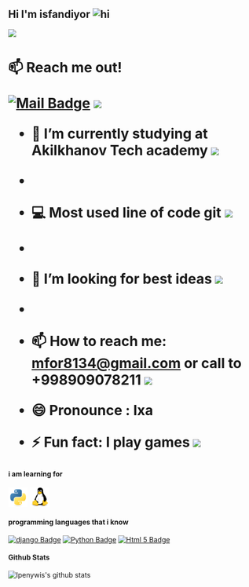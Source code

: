 ## Hi I'm isfandiyor <img src="https://user-images.githubusercontent.com/1303154/88677602-1635ba80-d120-11ea-84d8-d263ba5fc3c0.gif" width="28px" height="28px" alt="hi">
 
<img src="https://camo.githubusercontent.com/cae12fddd9d6982901d82580bdf321d81fb299141098ca1c2d4891870827bf17/68747470733a2f2f6d69726f2e6d656469756d2e636f6d2f6d61782f313336302f302a37513379765349765f7430696f4a2d5a2e676966" widh="206px" height="206">

   <h1 - " Last name Jo'rayev
    - patronymic - Bakhtiyorovich
    - 14 years old
    - birth info : in tashkent which is the capital city of uzbekistan at 16 june in 2008 year "width="70" >
  


:mailbox: Reach me out!

 [![Mail Badge](https://img.shields.io/badge/-isfandiyor-c0392b?style=flat&labelColor=c0392b&logo=gmail&logoColor=white)](mailto:mfor8134@gmail.com)
 <a href="https://t.me/isfandiyor_org"><img src="https://img.shields.io/badge/telegram-%231FA1F1?style=flat&logo=telegram&logoColor=white"/></a>

<!-- TODO: Add last video link -->

- 🔭 I’m currently studying  at  Akilkhanov Tech academy <img src= "https://media.giphy.com/media/LMt9638dO8dftAjtco/giphy.gif" width="55" heigh="55">
- 
- :computer: Most used line of code  git <img src= "https://media.giphy.com/media/kH1DBkPNyZPOk0BxrM/giphy.gif" width="75">
- 
- 🤔 I’m looking for  best ideas <img src= "https://media.giphy.com/media/3U5rmUswe2y5mJ5lim/giphy.gif" width="75">
- 
- 📫 How to reach me: mfor8134@gmail.com or call to +998909078211 <img src="https://media.giphy.com/media/mbW2nvTE0TUc5IgRMm/giphy.gif" width="45">
  
- 😄 Pronounce :  Ixa
- ⚡ Fun fact: I play games <img src="https://media.giphy.com/media/UtEQ8viTEfCdiAOW4Q/giphy.gif" width="80">
#### i am learning for 
 <img src="https://raw.githubusercontent.com/devicons/devicon/master/icons/python/python-original.svg" alt="python" width="40" height="40"/> <img src="https://raw.githubusercontent.com/devicons/devicon/master/icons/linux/linux-original.svg" alt="linux" width="40" height="40"/>
 
 #### programming languages that i know
 

[![django Badge](https://img.shields.io/badge/Django-092E20?style=for-the-badge&logo=django&logoColor=white)](#)
[![Python Badge]( https://img.shields.io/badge/Python-3776AB?style=for-the-badge&logo=python&logoColor=white)](#)
[![Html 5 Badge]( https://img.shields.io/badge/HTML5-E34F26?style=for-the-badge&logo=html5&logoColor=white )](#)
 


 
 

 

 

 
#### Github Stats

![Ipenywis's github stats](https://github-readme-stats.vercel.app/api?username=dedmayyorr&count_private=true&theme=tokyonight&hide=contribs,prs)

</details>


[reactplaylist]: https://www.youtube.com/watch?v=KxXXEL-k47Y&list=PLvXDmnBbOF7RnYiZvDwl2Pzcs2kfi10wd
[vscodetutorial]: https://www.youtube.com/watch?v=Bkie2ai8qeE&t=8s
[htmltutorial]: https://www.youtube.com/watch?v=VK6MXVxOsws&t=27s
[javascripttutorial]: https://www.youtube.com/watch?v=D-LHKvmX37E
